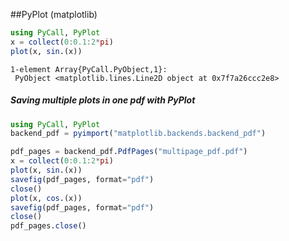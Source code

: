 ##PyPlot (matplotlib)

````julia
using PyCall, PyPlot
x = collect(0:0.1:2*pi)
plot(x, sin.(x))
````


````
1-element Array{PyCall.PyObject,1}:
 PyObject <matplotlib.lines.Line2D object at 0x7f7a26ccc2e8>
````




##### Saving multiple plots in one pdf with PyPlot

````julia
using PyCall, PyPlot
backend_pdf = pyimport("matplotlib.backends.backend_pdf")

pdf_pages = backend_pdf.PdfPages("multipage_pdf.pdf")
x = collect(0:0.1:2*pi)
plot(x, sin.(x))
savefig(pdf_pages, format="pdf")
close()
plot(x, cos.(x))
savefig(pdf_pages, format="pdf")
close()
pdf_pages.close()
````


